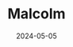 ---
date: 2024-05-05
featured_image: Malcolm-20240507-2.jpg
title: Malcolm
description: 
tags: ["malcolm"]
---